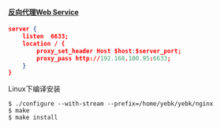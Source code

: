 #### [反向代理Web Service](https://blog.csdn.net/mn960mn/article/details/50716768)

```json
server {  
    listen  6633;  
    location / {  
        proxy_set_header Host $host:$server_port;  
        proxy_pass http://192.168.100.95:6633;  
    }  
} 
```

Linux下编译安装

```shell
$ ./configure --with-stream --prefix=/home/yebk/yebk/nginx
$ make
$ make install
```

